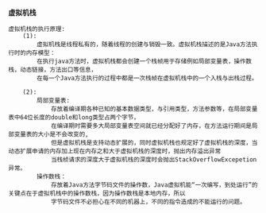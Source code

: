 **虚拟机栈**
    
    虚拟机栈的执行原理:
        (1):
            虚拟机栈是线程私有的，随着线程的创建与销毁一致。虚拟机栈描述的是Java方法执行时的内存模型：
            在执行java方法时，虚拟机栈都会创建一个栈帧用于存储例如局部变量表，操作数栈，动态链接，方法出口等信息，
            在每一个Java方法执行的过程中都是一次栈帧在虚拟机栈中的一个入栈与出栈过程。    
            
        (2):
            局部变量表:
                存放着编译期各种已知的基本数据类型，与引用类型，方法参数等，在局部变量表中64位长度的double和long类型占两个字节，
                在编译期时需要多大局部变量表空间就已经分配好了内存，在方法运行期间是局部变量表的大小是不会改变的,
                但是虚拟机栈是支持动态扩展的，同时虚拟机栈也规定好了虚拟机栈的深度，当动态扩展申请的内存加上现在内存之和大于虚拟机栈的深度时，抛出内存溢出异常
                当栈桢请求的深度大于虚拟机栈的深度时会抛出StackOverflowExcepetion异常。
            操作数栈：
                存放着Java方法字节码文件的操作数，Java虚拟机能“一次编写，到处运行”的关键点在于虚拟机栈中的操作数栈，因为操作数栈是本地内存，所以
                字节码文件不必担心在不同的机器上，不同的指令造成的不能运行的问题。
           
        